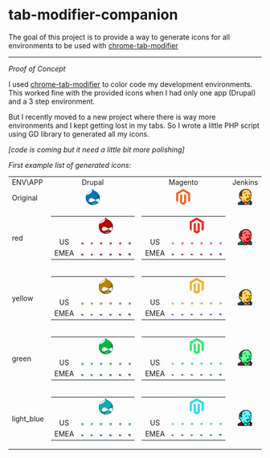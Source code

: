 # tab-modifier-companion
The goal of this project is to provide a way to generate icons for all environments to be used with [chrome-tab-modifier](https://github.com/sylouuu/chrome-tab-modifier)

---

_Proof of Concept_

I used  [chrome-tab-modifier](https://github.com/sylouuu/chrome-tab-modifier) to color code my development environments.
This worked fine with the provided icons when I had only one app (Drupal) and a 3 step environment.

But I recently moved to a new project where there is way more environments and I kept getting lost in my tabs.
So I wrote a little PHP script using GD library to generated all my icons.

_[code is coming but it need a little bit more polishing]_

_First example list of generated icons:_
<table>
    <tr>
        <td>ENV\APP</td>
        <td align="center">Drupal</td>
        <td align="center">Magento</td>
        <td align="center">Jenkins</td>
    </tr>
    <tr>
        <td>Original</td>
        <td align="center"><img src="icons/app/drupal-favicon.png"></td>
        <td align="center"><img src="icons/app/magento-favicon.png"></td>
        <td align="center"><img src="icons/app/favicon-jenkins-yellow.png"></td>
    </tr>
    <tr>
        <td>red</td>
        <td align="center">
            <table>
                <tr>
                    <td align="center"></td>
                    <td align="center" colspan="6"><img src="icons_generated/red/drupal.png" /></td>
                </tr>
                <tr>
                    <td align="center">US</td>
                    <td align="center"><img src="icons_generated/red/US/drupal.png" /></td>
                    <td align="center"><img src="icons_generated/red/US/drupal-US1.png" /></td>
                    <td align="center"><img src="icons_generated/red/US/drupal-US2.png" /></td>
                    <td align="center"><img src="icons_generated/red/US/drupal-US3.png" /></td>
                    <td align="center"><img src="icons_generated/red/US/drupal-US4.png" /></td>
                    <td align="center"><img src="icons_generated/red/US/drupal-US5.png" /></td>
                </tr>
                <tr>
                    <td align="center">EMEA</td>
                    <td align="center"><img src="icons_generated/red/EMEA/drupal.png" /></td>
                    <td align="center"><img src="icons_generated/red/EMEA/drupal-EMEA1.png" /></td>
                    <td align="center"><img src="icons_generated/red/EMEA/drupal-EMEA2.png" /></td>
                    <td align="center"><img src="icons_generated/red/EMEA/drupal-EMEA3.png" /></td>
                    <td align="center"><img src="icons_generated/red/EMEA/drupal-EMEA4.png" /></td>
                    <td align="center"><img src="icons_generated/red/EMEA/drupal-EMEA5.png" /></td>
                </tr>
            </table>
        </td>
        <td align="center">
            <table>
                <tr>
                    <td align="center"></td>
                    <td align="center" colspan="6"><img src="icons_generated/red/magento.png" /></td>
                </tr>
                <tr>
                    <td align="center">US</td>
                    <td align="center"><img src="icons_generated/red/US/magento.png" /></td>
                    <td align="center"><img src="icons_generated/red/US/magento-US1.png" /></td>
                    <td align="center"><img src="icons_generated/red/US/magento-US2.png" /></td>
                    <td align="center"><img src="icons_generated/red/US/magento-US3.png" /></td>
                    <td align="center"><img src="icons_generated/red/US/magento-US4.png" /></td>
                    <td align="center"><img src="icons_generated/red/US/magento-US5.png" /></td>
                </tr>
                <tr>
                    <td align="center">EMEA</td>
                    <td align="center"><img src="icons_generated/red/EMEA/magento.png" /></td>
                    <td align="center"><img src="icons_generated/red/EMEA/magento-EMEA1.png" /></td>
                    <td align="center"><img src="icons_generated/red/EMEA/magento-EMEA2.png" /></td>
                    <td align="center"><img src="icons_generated/red/EMEA/magento-EMEA3.png" /></td>
                    <td align="center"><img src="icons_generated/red/EMEA/magento-EMEA4.png" /></td>
                    <td align="center"><img src="icons_generated/red/EMEA/magento-EMEA5.png" /></td>
                </tr>
            </table>
        </td>
        <td align="center">
            <img src="icons_generated/red/jenkins.png" />
        </td>
    </tr>
    <tr>
        <td>yellow</td>
        <td align="center">
            <table>
                <tr>
                    <td align="center"></td>
                    <td align="center" colspan="6"><img src="icons_generated/yellow/drupal.png" /></td>
                </tr>
                <tr>
                    <td align="center">US</td>
                    <td align="center"><img src="icons_generated/yellow/US/drupal.png" /></td>
                    <td align="center"><img src="icons_generated/yellow/US/drupal-US1.png" /></td>
                    <td align="center"><img src="icons_generated/yellow/US/drupal-US2.png" /></td>
                    <td align="center"><img src="icons_generated/yellow/US/drupal-US3.png" /></td>
                    <td align="center"><img src="icons_generated/yellow/US/drupal-US4.png" /></td>
                    <td align="center"><img src="icons_generated/yellow/US/drupal-US5.png" /></td>
                </tr>
                <tr>
                    <td align="center">EMEA</td>
                    <td align="center"><img src="icons_generated/yellow/EMEA/drupal.png" /></td>
                    <td align="center"><img src="icons_generated/yellow/EMEA/drupal-EMEA1.png" /></td>
                    <td align="center"><img src="icons_generated/yellow/EMEA/drupal-EMEA2.png" /></td>
                    <td align="center"><img src="icons_generated/yellow/EMEA/drupal-EMEA3.png" /></td>
                    <td align="center"><img src="icons_generated/yellow/EMEA/drupal-EMEA4.png" /></td>
                    <td align="center"><img src="icons_generated/yellow/EMEA/drupal-EMEA5.png" /></td>
                </tr>
            </table>
        </td>
        <td align="center">
            <table>
                <tr>
                    <td align="center"></td>
                    <td align="center" colspan="6"><img src="icons_generated/yellow/magento.png" /></td>
                </tr>
                <tr>
                    <td align="center">US</td>
                    <td align="center"><img src="icons_generated/yellow/US/magento.png" /></td>
                    <td align="center"><img src="icons_generated/yellow/US/magento-US1.png" /></td>
                    <td align="center"><img src="icons_generated/yellow/US/magento-US2.png" /></td>
                    <td align="center"><img src="icons_generated/yellow/US/magento-US3.png" /></td>
                    <td align="center"><img src="icons_generated/yellow/US/magento-US4.png" /></td>
                    <td align="center"><img src="icons_generated/yellow/US/magento-US5.png" /></td>
                </tr>
                <tr>
                    <td align="center">EMEA</td>
                    <td align="center"><img src="icons_generated/yellow/EMEA/magento.png" /></td>
                    <td align="center"><img src="icons_generated/yellow/EMEA/magento-EMEA1.png" /></td>
                    <td align="center"><img src="icons_generated/yellow/EMEA/magento-EMEA2.png" /></td>
                    <td align="center"><img src="icons_generated/yellow/EMEA/magento-EMEA3.png" /></td>
                    <td align="center"><img src="icons_generated/yellow/EMEA/magento-EMEA4.png" /></td>
                    <td align="center"><img src="icons_generated/yellow/EMEA/magento-EMEA5.png" /></td>
                </tr>
            </table>
        </td>
        <td align="center">
            <img src="icons_generated/yellow/jenkins.png" />
        </td>
    </tr>
    <tr>
        <td>green</td>
        <td align="center">
            <table>
                <tr>
                    <td align="center"></td>
                    <td align="center" colspan="6"><img src="icons_generated/green/drupal.png" /></td>
                </tr>
                <tr>
                    <td align="center">US</td>
                    <td align="center"><img src="icons_generated/green/US/drupal.png" /></td>
                    <td align="center"><img src="icons_generated/green/US/drupal-US1.png" /></td>
                    <td align="center"><img src="icons_generated/green/US/drupal-US2.png" /></td>
                    <td align="center"><img src="icons_generated/green/US/drupal-US3.png" /></td>
                    <td align="center"><img src="icons_generated/green/US/drupal-US4.png" /></td>
                    <td align="center"><img src="icons_generated/green/US/drupal-US5.png" /></td>
                </tr>
                <tr>
                    <td align="center">EMEA</td>
                    <td align="center"><img src="icons_generated/green/EMEA/drupal.png" /></td>
                    <td align="center"><img src="icons_generated/green/EMEA/drupal-EMEA1.png" /></td>
                    <td align="center"><img src="icons_generated/green/EMEA/drupal-EMEA2.png" /></td>
                    <td align="center"><img src="icons_generated/green/EMEA/drupal-EMEA3.png" /></td>
                    <td align="center"><img src="icons_generated/green/EMEA/drupal-EMEA4.png" /></td>
                    <td align="center"><img src="icons_generated/green/EMEA/drupal-EMEA5.png" /></td>
                </tr>
            </table>
        </td>
        <td align="center">
            <table>
                <tr>
                    <td align="center"></td>
                    <td align="center" colspan="6"><img src="icons_generated/green/magento.png" /></td>
                </tr>
                <tr>
                    <td align="center">US</td>
                    <td align="center"><img src="icons_generated/green/US/magento.png" /></td>
                    <td align="center"><img src="icons_generated/green/US/magento-US1.png" /></td>
                    <td align="center"><img src="icons_generated/green/US/magento-US2.png" /></td>
                    <td align="center"><img src="icons_generated/green/US/magento-US3.png" /></td>
                    <td align="center"><img src="icons_generated/green/US/magento-US4.png" /></td>
                    <td align="center"><img src="icons_generated/green/US/magento-US5.png" /></td>
                </tr>
                <tr>
                    <td align="center">EMEA</td>
                    <td align="center"><img src="icons_generated/green/EMEA/magento.png" /></td>
                    <td align="center"><img src="icons_generated/green/EMEA/magento-EMEA1.png" /></td>
                    <td align="center"><img src="icons_generated/green/EMEA/magento-EMEA2.png" /></td>
                    <td align="center"><img src="icons_generated/green/EMEA/magento-EMEA3.png" /></td>
                    <td align="center"><img src="icons_generated/green/EMEA/magento-EMEA4.png" /></td>
                    <td align="center"><img src="icons_generated/green/EMEA/magento-EMEA5.png" /></td>
                </tr>
            </table>
        </td>
        <td align="center">
            <img src="icons_generated/green/jenkins.png" />
        </td>
    </tr>
    <tr>
        <td>light_blue</td>
        <td align="center">
            <table>
                <tr>
                    <td align="center"></td>
                    <td align="center" colspan="6"><img src="icons_generated/light_blue/drupal.png" /></td>
                </tr>
                <tr>
                    <td align="center">US</td>
                    <td align="center"><img src="icons_generated/light_blue/US/drupal.png" /></td>
                    <td align="center"><img src="icons_generated/light_blue/US/drupal-US1.png" /></td>
                    <td align="center"><img src="icons_generated/light_blue/US/drupal-US2.png" /></td>
                    <td align="center"><img src="icons_generated/light_blue/US/drupal-US3.png" /></td>
                    <td align="center"><img src="icons_generated/light_blue/US/drupal-US4.png" /></td>
                    <td align="center"><img src="icons_generated/light_blue/US/drupal-US5.png" /></td>
                </tr>
                <tr>
                    <td align="center">EMEA</td>
                    <td align="center"><img src="icons_generated/light_blue/EMEA/drupal.png" /></td>
                    <td align="center"><img src="icons_generated/light_blue/EMEA/drupal-EMEA1.png" /></td>
                    <td align="center"><img src="icons_generated/light_blue/EMEA/drupal-EMEA2.png" /></td>
                    <td align="center"><img src="icons_generated/light_blue/EMEA/drupal-EMEA3.png" /></td>
                    <td align="center"><img src="icons_generated/light_blue/EMEA/drupal-EMEA4.png" /></td>
                    <td align="center"><img src="icons_generated/light_blue/EMEA/drupal-EMEA5.png" /></td>
                </tr>
            </table>
        </td>
        <td align="center">
            <table>
                <tr>
                    <td align="center"></td>
                    <td align="center" colspan="6"><img src="icons_generated/light_blue/magento.png" /></td>
                </tr>
                <tr>
                    <td align="center">US</td>
                    <td align="center"><img src="icons_generated/light_blue/US/magento.png" /></td>
                    <td align="center"><img src="icons_generated/light_blue/US/magento-US1.png" /></td>
                    <td align="center"><img src="icons_generated/light_blue/US/magento-US2.png" /></td>
                    <td align="center"><img src="icons_generated/light_blue/US/magento-US3.png" /></td>
                    <td align="center"><img src="icons_generated/light_blue/US/magento-US4.png" /></td>
                    <td align="center"><img src="icons_generated/light_blue/US/magento-US5.png" /></td>
                </tr>
                <tr>
                    <td align="center">EMEA</td>
                    <td align="center"><img src="icons_generated/light_blue/EMEA/magento.png" /></td>
                    <td align="center"><img src="icons_generated/light_blue/EMEA/magento-EMEA1.png" /></td>
                    <td align="center"><img src="icons_generated/light_blue/EMEA/magento-EMEA2.png" /></td>
                    <td align="center"><img src="icons_generated/light_blue/EMEA/magento-EMEA3.png" /></td>
                    <td align="center"><img src="icons_generated/light_blue/EMEA/magento-EMEA4.png" /></td>
                    <td align="center"><img src="icons_generated/light_blue/EMEA/magento-EMEA5.png" /></td>
                </tr>
            </table>
        </td>
        <td align="center">
            <img src="icons_generated/light_blue/jenkins.png" />
        </td>
    </tr>
</table>